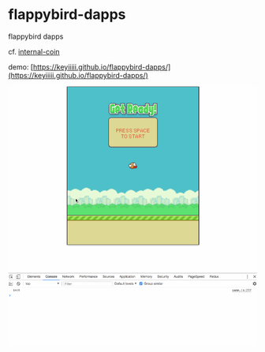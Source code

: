 # flappybird-dapps

flappybird dapps

cf. [internal-coin](https://github.com/keyiiiii/internal-coin)

demo: [https://keyiiiii.github.io/flappybird-dapps/](https://keyiiiii.github.io/flappybird-dapps/)

![demo](https://raw.githubusercontent.com/keyiiiii/flappybird-dapps/master/assets/demo.gif)